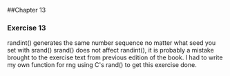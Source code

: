 ##Chapter 13

### Exercise 13

randint() generates the same number sequence no matter what seed you set 
with srand()
srand() does not affect randint(), it is probably a mistake brought to 
the exercise text from previous edition of the book. I had to write my 
own function for rng using C's rand() to get this exercise done.

